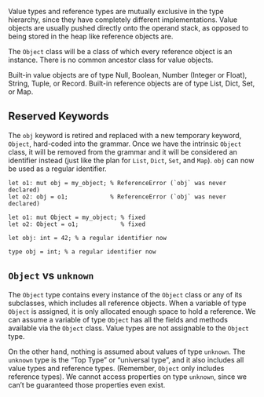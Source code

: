 Value types and reference types are mutually exclusive in the type hierarchy, since they have completely different implementations. Value objects are usually pushed directly onto the operand stack, as opposed to being stored in the heap like reference objects are.

The `Object` class will be a class of which every reference object is an instance. There is no common ancestor class for value objects.

Built-in value objects are of type Null, Boolean, Number (Integer or Float), String, Tuple, or Record. Built-in reference objects are of type List, Dict, Set, or Map.

## Reserved Keywords
The `obj` keyword is retired and replaced with a new temporary keyword, `Object`, hard-coded into the grammar. Once we have the intrinsic `Object` class, it will be removed from the grammar and it will be considered an identifier instead (just like the plan for `List`, `Dict`, `Set`, and `Map`). `obj` can now be used as a regular identifier.
```cp
let o1: mut obj = my_object; % ReferenceError (`obj` was never declared)
let o2: obj = o1;            % ReferenceError (`obj` was never declared)

let o1: mut Object = my_object; % fixed
let o2: Object = o1;            % fixed

let obj: int = 42; % a regular identifier now

type obj = int; % a regular identifier now
```

## `Object` vs `unknown`
The `Object` type contains every instance of the `Object` class or any of its subclasses, which includes all reference objects. When a variable of type `Object` is assigned, it is only allocated enough space to hold a reference. We can assume a variable of type `Object` has all the fields and methods available via the `Object` class. Value types are not assignable to the `Object` type.

On the other hand, nothing is assumed about values of type `unknown`. The `unknown` type is the “Top Type” or “universal type”, and it also includes all value types and reference types. (Remember, `Object` only includes reference types). We cannot access properties on type `unknown`, since we can’t be guaranteed those properties even exist.
